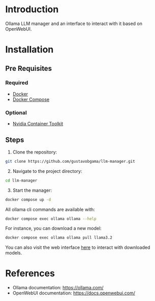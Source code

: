 # Introduction

Ollama LLM manager and an interface to interact with it based on OpenWebUI.

# Installation

## Pre Requisites

### Required

* [Docker](https://docs.docker.com/engine/install/)
* [Docker Compose](https://docs.docker.com/compose/install/)

### Optional

* [Nvidia Container Toolkit](https://docs.nvidia.com/datacenter/cloud-native/container-toolkit/latest/install-guide.html#installation)

## Steps

1. Clone the repository:

```sh
git clone https://github.com/gustavobgama/llm-manager.git
```

2. Navigate to the project directory:

```sh
cd llm-manager
```

3. Start the manager:

```sh
docker compose up -d
```

All ollama cli commands are available with:

```sh
docker compose exec ollama ollama --help
```

For instance, you can download a new model:

```sh
docker compose exec ollama ollama pull llama3.2
```

You can also visit the web interface [here](http://localhost:8080) to interact with downloaded models.

# References

* Ollama documentation: https://ollama.com/
* OpenWebUI documentation: https://docs.openwebui.com/